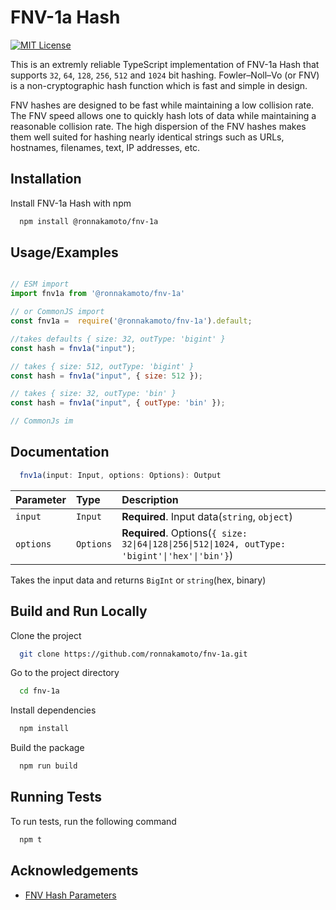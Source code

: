 
# FNV-1a Hash 
[![MIT License](https://img.shields.io/badge/License-MIT-green.svg)](https://choosealicense.com/licenses/mit/)

This is an extremly reliable TypeScript implementation of FNV-1a Hash that supports `32`, `64`, `128`, `256`, `512` and `1024` bit hashing. Fowler–Noll–Vo (or FNV) is a non-cryptographic hash function which is fast and simple in design.

FNV hashes are designed to be fast while maintaining a low collision rate. The FNV speed allows one to quickly hash lots of data while maintaining a reasonable collision rate. The high dispersion of the FNV hashes makes them well suited for hashing nearly identical strings such as URLs, hostnames, filenames, text, IP addresses, etc.



## Installation

Install FNV-1a Hash with npm

```bash
  npm install @ronnakamoto/fnv-1a
```
    
## Usage/Examples

```javascript

// ESM import
import fnv1a from '@ronnakamoto/fnv-1a'

// or CommonJS import
const fnv1a =  require('@ronnakamoto/fnv-1a').default;

//takes defaults { size: 32, outType: 'bigint' }
const hash = fnv1a("input"); 

// takes { size: 512, outType: 'bigint' }
const hash = fnv1a("input", { size: 512 }); 

// takes { size: 32, outType: 'bin' }
const hash = fnv1a("input", { outType: 'bin' }); 

// CommonJs im

```


## Documentation

```typescript
  fnv1a(input: Input, options: Options): Output
```

| Parameter | Type     | Description                |
| :-------- | :------- | :------------------------- |
| `input` | `Input` | **Required**. Input data(`string`, `object`)|
| `options` | `Options` | **Required**. Options(`{ size: 32\|64\|128\|256\|512\|1024, outType: 'bigint'\|'hex'\|'bin'}`) |

Takes the input data and returns `BigInt` or `string`(hex, binary)


## Build and Run Locally

Clone the project

```bash
  git clone https://github.com/ronnakamoto/fnv-1a.git
```

Go to the project directory

```bash
  cd fnv-1a
```

Install dependencies

```bash
  npm install
```

Build the package

```bash
  npm run build
```


## Running Tests

To run tests, run the following command

```bash
  npm t
```


## Acknowledgements

 - [FNV Hash Parameters](http://www.isthe.com/chongo/tech/comp/fnv/index.html#FNV-reference-source)

